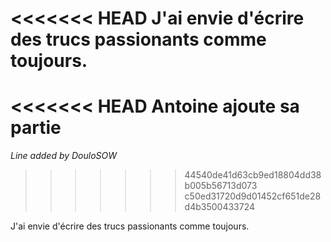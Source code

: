 <<<<<<< HEAD
J'ai envie d'écrire des trucs passionants comme toujours.
=======
<<<<<<< HEAD
Antoine ajoute sa partie 
=======

*Line added by DouloSOW*
>>>>>>> 44540de41d63cb9ed18804dd38b005b56713d073
>>>>>>> c50ed31720d9d01452cf651de28d4b3500433724

J'ai envie d'écrire des trucs passionants comme toujours.
